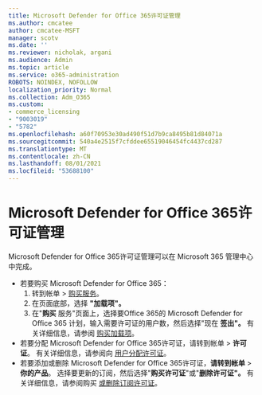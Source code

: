 ```yaml
---
title: Microsoft Defender for Office 365许可证管理
ms.author: cmcatee
author: cmcatee-MSFT
manager: scotv
ms.date: ''
ms.reviewer: nicholak, argani
ms.audience: Admin
ms.topic: article
ms.service: o365-administration
ROBOTS: NOINDEX, NOFOLLOW
localization_priority: Normal
ms.collection: Adm_O365
ms.custom:
- commerce_licensing
- "9003019"
- "5782"
ms.openlocfilehash: a60f70953e30ad490f51d7b9ca8495b81d84071a
ms.sourcegitcommit: 540a4e2515f7cfddee65519046454fc4437cd287
ms.translationtype: MT
ms.contentlocale: zh-CN
ms.lasthandoff: 08/01/2021
ms.locfileid: "53688100"
---
```

# <a name="microsoft-defender-for-office-365-license-management"></a>Microsoft Defender for Office 365许可证管理

Microsoft Defender for Office 365许可证管理可以在 Microsoft 365 管理中心 中完成。

- 若要购买 Microsoft Defender for Office 365：
    1. 转到帐单  >  [购买服务](https://go.microsoft.com/fwlink/p/?linkid=868433)。
    2. 在页面底部，选择 **"加载项"。**
    3. 在"**购买** 服务"页面上，选择要Office 365的 Microsoft Defender for Office 365 计划，输入需要许可证的用户数，然后选择"现在 **签出"。** 有关详细信息，请参阅 [购买加载项](/microsoft-365/commerce/buy-or-edit-an-add-on)。
- 若要分配 Microsoft Defender for Office 365许可证，请转到帐单  >  **许可证**。 有关详细信息，请参阅向 [用户分配许可证](/microsoft-365/admin/manage/assign-licenses-to-users)。
- 若要添加或删除 Microsoft Defender for Office 365许可证，**请转到帐单**  >  **你的产品**。 选择要更新的订阅，然后选择"**购买许可证**"或"**删除许可证"。** 有关详细信息，请参阅购买 [或删除订阅许可证](/microsoft-365/commerce/licenses/buy-licenses)。